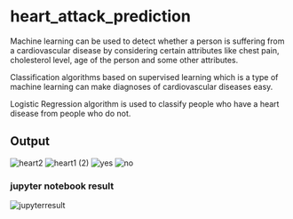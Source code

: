 # heart_attack_prediction
Machine learning can be used to detect whether a person is suffering from a cardiovascular disease by considering certain attributes like chest pain, cholesterol level, age of the person and some other attributes.

Classification algorithms based on supervised learning which is a type of machine learning can make diagnoses of cardiovascular diseases easy. 

Logistic Regression algorithm is used to classify people who have a heart disease from people who do not. 

## Output
![heart2](https://github.com/Nishmitha2003/heart_attack_prediction/assets/125563752/f9be1f0d-df61-4dad-a4c2-76d914c66a0c)
![heart1 (2)](https://github.com/Nishmitha2003/heart_attack_prediction/assets/125563752/4ca6868a-f933-40fe-9640-3a4d295db6be)
![yes](https://github.com/Nishmitha2003/heart_attack_prediction/assets/125563752/e7841102-2168-4acf-8fd8-e8d86aeb6d32)
![no](https://github.com/Nishmitha2003/heart_attack_prediction/assets/125563752/a40c02ce-a522-46f4-994c-b1a2f2363b44)

### jupyter notebook result
![jupyterresult](https://github.com/Nishmitha2003/heart_attack_prediction/assets/125563752/21588f00-856e-47f5-98db-694e1bcd4752)
